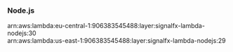 <h3>Node.js</h3>  


arn:aws:lambda:eu-central-1:906383545488:layer:signalfx-lambda-nodejs:30<br>
arn:aws:lambda:us-east-1:906383545488:layer:signalfx-lambda-nodejs:29<br>


<!-- Note to maintainers: please be careful editing this file. 
There is automation that relies on the <VERSION_NUMBER> placeholders and removes \<br\> marks when extracting arns. -->
